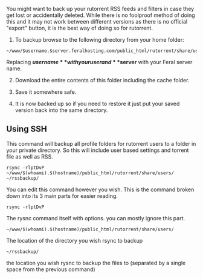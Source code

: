 
You might want to back up your rutorrent RSS feeds and filters in case they get lost or accidentally deleted. While there is no foolproof method of doing this and it may not work between different versions as there is no official "export" button, it is the best way of doing so for rutorrent.

1) To backup browse to the following directory from your home folder:

```
~/www/$username.$server.feralhosting.com/public_html/rutorrent/share/users/$username/settings/rss
```

Replacing **$username** with your user and **$server** with your Feral server name.

2) Download the entire contents of this folder including the cache folder.

3) Save it somewhere safe.

4) It is now backed up so if you need to restore it just put your saved version back into the same directory.

## Using SSH

This command will backup all profile folders for rutorrent users to a folder in your private directory. So this will include user based settings and torrent file as well as RSS.

```
rsync -rlptDvP ~/www/$(whoami).$(hostname)/public_html/rutorrent/share/users/ ~/rssbackup/
```

You can edit this command however you wish. This is the command broken down into its 3 main parts for easier reading.

```
rsync -rlptDvP
```

The rysnc command itself with options. you can mostly ignore this part.

```
~/www/$(whoami).$(hostname)/public_html/rutorrent/share/users/
```

The location of the directory you wish rsync to backup

```
~/rssbackup/
```

the location you wish rysnc to backup the files to (separated by a single space from the previous command)




